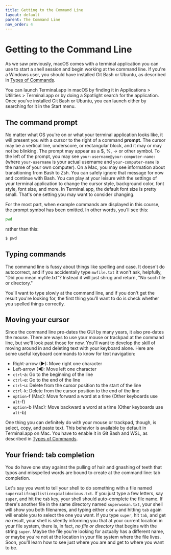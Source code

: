 ```yaml
---
title: Getting to the Command Line
layout: default
parent: The Command Line
nav_order: 4
---
```

# Getting to the Command Line

As we saw previously, macOS comes with a terminal application you can use to start a shell session and begin working at the command line. If you're a Windows user, you should have installed Git Bash or Ubuntu, as described in [Types of Commands](/critical-digital-practices/mod-2/unix-like-vs-windows).

You can launch Terminal.app in macOS by finding it in Applications > Utilities > Terminal.app or by doing a Spotlight search for the application. Once you've installed Git Bash or Ubuntu, you can launch either by searching for it in the Start menu.

## The command prompt

No matter what OS you're on or what your terminal application looks like, it will present you with a cursor to the right of a command **prompt**. The cursor may be a vertical line, underscore, or rectangular block, and it may or may not be blinking. The prompt may appear as a $, %, &#x2192; or other symbol. To the left of the prompt, you may see `your-username@your-computer-name:` (where `your-username` is your actual username and `your-computer-name` is the name of your own computer). On a Mac, you may see information about transitioning from Bash to Zsh. You can safely ignore that message for now and continue with Bash. You can play at your leisure with the settings of your terminal application to change the cursor style, background color, font style, font size, and more. In Terminal.app, the default font size is pretty small. That's one setting you may want to consider changing.

For the most part, when example commands are displayed in this course, the prompt symbol has been omitted. In other words, you'll see this:
```zsh
pwd
```
rather than this:
```zsh
$ pwd
```
## Typing commands

The command line is fussy about things like spelling and case. It doesn't do autocorrect, and if you accidentally type `mwfile.txt` it won't ask, helpfully, "Did you mean myfile.txt"? Instead it will just shrug and return, "No such file or directory."

You'll want to type slowly at the command line, and if you don't get the result you're looking for, the first thing you'll want to do is check whether you spelled things correctly.

## Moving your cursor

Since the command line pre-dates the GUI by many years, it also pre-dates the mouse. There are ways to use your mouse or trackpad at the command line, but we'll look past those for now. You'll want to develop the skill of moving around in and deleting text with your keyboard alone. Here are some useful keyboard commands to know for text navigation:

- Right-arrow (&#x25b6;): Move right one character
- Left-arrow (&#x25c0;): Move left one character
- `ctrl`-a: Go to the beginning of the line
- `ctrl`-e: Go to the end of the line
- `ctrl`-u: Delete from the cursor position to the start of the line
- `ctrl`-k: Delete from the cursor position to the end of the line
- `option`-f (Mac): Move forward a word at a time (Other keyboards use `alt`-f)
- `option`-b (Mac): Move backward a word at a time (Other keyboards use `alt`-b)

One thing you can definitely do with your mouse or trackpad, though, is select, copy, and paste text. This behavior is available by default in Terminal.app on Mac. You have to enable it in Git Bash and WSL, as described in [Types of Commands](/critical-digital-practices/types-of-commands).


## Your friend: tab completion

You do have one stay against the pulling of hair and gnashing of teeth that typos and misspelled words are bound to create at the command line: tab completion.

Let's say you want to tell your shell to do something with a file named `supercalifragilisticexpialidocious.txt`. If you just type a few letters, say `super`, and hit the `tab` key, your shell should auto-complete the file name. If there's another file in the same directory named `superwoman.txt`, your shell will show you both filenames, and typing either `c` or `w` and hitting `tab` again will enable you to select the one you want. If you type `super`, hit `tab`, and get *no* result, your shell is silently informing you that at your current location in your file system, there is, in fact, *no file or directory* that begins with the string `super`. Maybe the file you're looking for actually has a different name, or maybe you're not at the location in your file system where the file lives. Soon, you'll learn how to see just where you are and get to where you want to be.